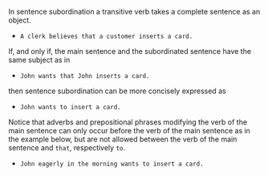 In sentence subordination a transitive verb takes a complete sentence as an object.

* `A clerk believes that a customer inserts a card.`

If, and only if, the main sentence and the subordinated sentence have the same subject as in 

* `John wants that John inserts a card.` 

then sentence subordination can be more concisely expressed as 

* `John wants to insert a card.`

Notice that adverbs and prepositional phrases modifying the verb of the main sentence can only occur before the verb of the main sentence as in the example below, but are not allowed between the verb of the main sentence and `that`, respectively `to`.

* `John eagerly in the morning wants to insert a card.`
